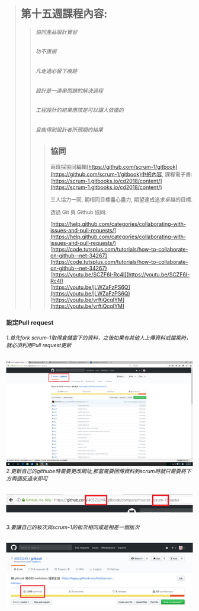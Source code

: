 > # 第十五週課程內容:
>
> > ###### 協同產品設計實習
> >
> > ###### 功不唐捐
> >
> > ###### 凡走過必留下痕跡
> >
> > ###### 設計是一連串問題的解決過程
> >
> > ###### 工程設計的結果應該是可以讓人依循的
> >
> > ###### 且能得到設計者所預期的結果
> >
> > > ## 協同
> > >
> > > 兩班採協同編輯[https://github.com/scrum-1/gitbook](https://github.com/scrum-1/gitbook)中的內容, 課程電子書:[https://scrum-1.gitbooks.io/cd2018/content/](https://scrum-1.gitbooks.io/cd2018/content/)
> > >
> > > 三人協力一同, 朝相同目標盡心盡力, 期望達成追求卓越的目標.
> > >
> > > 透過 Git 與 Github 協同:
> > >
> > > [https://help.github.com/categories/collaborating-with-issues-and-pull-requests/](https://help.github.com/categories/collaborating-with-issues-and-pull-requests/)  
> > > [https://code.tutsplus.com/tutorials/how-to-collaborate-on-github--net-34267](https://code.tutsplus.com/tutorials/how-to-collaborate-on-github--net-34267)  
> > > [https://youtu.be/SCZF6I-Rc4I](https://youtu.be/SCZF6I-Rc4I)  
> > > [https://youtu.be/jLWZaFzPS6Q](https://youtu.be/jLWZaFzPS6Q)  
> > > [https://youtu.be/vrftiQcqIYM](https://youtu.be/vrftiQcqIYM)

### 設定Pull request

###### 1.首先fork scrum-1取得倉儲當下的資料，之後如果有其他人上傳資料或檔案時，就必須利用Pull request更新

###### ![](/assets/2.png)2.更新自己的githube時需要更改網址,那當需要回傳資料到scrum時就只需要將下方兩個反過來即可

![](/assets/6.png)

###### 3.要讓自己的板次與scrum-1的板次相同或是相差一個版次

![](/assets/5.png)

